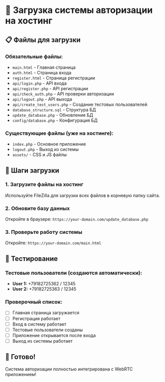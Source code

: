 # 🚀 Загрузка системы авторизации на хостинг

## 📋 Файлы для загрузки

### Обязательные файлы:
- `main.html` - Главная страница
- `auth.html` - Страница входа
- `register.html` - Страница регистрации
- `api/login.php` - API входа
- `api/register.php` - API регистрации
- `api/check_auth.php` - API проверки авторизации
- `api/logout.php` - API выхода
- `api/create_test_users.php` - Создание тестовых пользователей
- `database_structure.sql` - Структура БД
- `update_database.php` - Обновление БД
- `config/database.php` - Конфигурация БД

### Существующие файлы (уже на хостинге):
- `index.php` - Основное приложение
- `logout.php` - Выход из системы
- `assets/` - CSS и JS файлы

## 🔧 Шаги загрузки

### 1. Загрузите файлы на хостинг
Используйте FileZilla для загрузки всех файлов в корневую папку сайта.

### 2. Обновите базу данных
Откройте в браузере: `https://your-domain.com/update_database.php`

### 3. Проверьте работу системы
Откройте: `https://your-domain.com/main.html`

## 🧪 Тестирование

### Тестовые пользователи (создаются автоматически):
- **User 1:** +79182725362 / 12345
- **User 2:** +79182725363 / 12345

### Проверочный список:
- [ ] Главная страница загружается
- [ ] Регистрация работает
- [ ] Вход в систему работает
- [ ] Тестовые пользователи созданы
- [ ] Приложение открывается после входа
- [ ] Выход из системы работает

## 🎯 Готово!

Система авторизации полностью интегрирована с WebRTC приложением!
